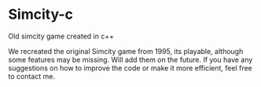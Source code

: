 # Simcity-c
Old simcity game created in c++

We recreated the original Simcity game from 1995, its playable, although some features may be missing. Will add them on the future.
If you have any suggestions on how to improve the code or make it more efficient, feel free to contact me.



